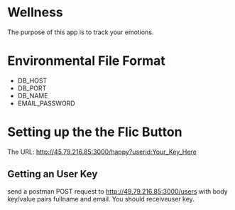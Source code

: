 # Wellness 

The purpose of this app is to track your emotions.

# Environmental File Format 
* DB_HOST 
* DB_PORT 
* DB_NAME 
* EMAIL_PASSWORD 

# Setting up the the Flic Button

The URL: http://45.79.216.85:3000/happy?userid:Your_Key_Here

## Getting an User Key 

send a postman POST request to http://49.79.216.85:3000/users with body key/value pairs fullname and email.  You should receiveuser key.   